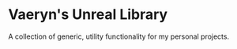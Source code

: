 # Vaeryn's Unreal Library

A collection of generic, utility functionality for my personal projects.
